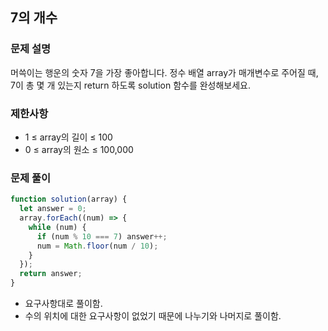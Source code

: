 ## 7의 개수

### 문제 설명

머쓱이는 행운의 숫자 7을 가장 좋아합니다. 정수 배열 array가 매개변수로 주어질 때, 7이 총 몇 개 있는지 return 하도록 solution 함수를 완성해보세요.

### 제한사항

- 1 ≤ array의 길이 ≤ 100
- 0 ≤ array의 원소 ≤ 100,000

### 문제 풀이

```js
function solution(array) {
  let answer = 0;
  array.forEach((num) => {
    while (num) {
      if (num % 10 === 7) answer++;
      num = Math.floor(num / 10);
    }
  });
  return answer;
}
```

- 요구사항대로 풀이함.
- 수의 위치에 대한 요구사항이 없었기 때문에 나누기와 나머지로 풀이함.
